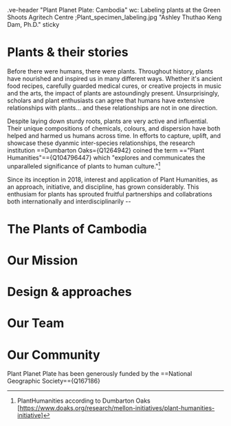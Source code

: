.ve-header "Plant Planet Plate: Cambodia" wc: Labeling plants at the Green Shoots Agritech Centre ;Plant_specimen_labeling.jpg "Ashley Thuthao Keng Dam, Ph.D." sticky

#  Plants & their stories 

Before there were humans, there were plants. Throughout history, plants have nourished and inspired us in many different ways. Whether it's ancient food recipes, carefully guarded medical cures, or creative projects in music and the arts, the impact of plants are astoundingly present. Unsurprisingly, scholars and plant enthusiasts can agree that humans have extensive relationships with plants... and these relationships are not in one direction. 

Despite laying down sturdy roots, plants are very active and influential. Their unique compositions of chemicals, colours, and dispersion have both helped and harmed us humans across time. In efforts to capture, uplift, and showcase these dyanmic inter-species relationships, the research institution  ==Dumbarton Oaks={Q1264942} coined the term =="Plant Humanities"=={Q104796447} which  "explores and communicates the unparalleled significance of plants to human culture."[^1]

Since its inception in 2018, interest and application of Plant Humanities, as an approach, initiative, and discipline, has grown considerably. This enthusiam for plants has sprouted fruitful partnerships and collabrations both internationally and interdisciplinarily -- 


# The Plants of Cambodia


# Our Mission

# Design & approaches

# Our Team

# Our Community 

Plant Planet Plate has been generously funded by the ==National Geographic Society=={Q167186}

[^1]: PlantHumanities according to Dumbarton Oaks [https://www.doaks.org/research/mellon-initiatives/plant-humanities-initiative]